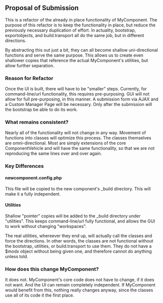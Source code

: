 ## Proposal of Submission

This is a refactor of the already in place functionality of MyComponent. The purpose of this refactor is to keep the functionality in place, but reduce the previously necessary duplication of effort. In actuality, bootstrap, exportobjects, and build.transport all do the same job, but in different directions.

By abstracting this out just a bit, they can all become shallow uni-directional functions and serve the same purpose. This allows us to create even shallower copies that reference the actual MyComponent's utilities, but allow further separation.

### Reason for Refactor

Once the UI is built, there will have to be "smaller" steps. Currently, for command-line/url functionality, this requires pre-purposing. GUI will not allow for full pre-purposing, in this manner. A submission form via AJAX and a Custom Manager Page will be necessary. Only after the submission will the bootstrap be able to do its work.

### What remains consistent?

Nearly all of the functionality will not change in any way. Movement of functions into classes will optimize this process. The classes themselves are omni-directional. Most are simply extensions of the core ComponentVehicle and will have the same functionality, so that we are not reproducing the same lines over and over again.

### Key Differences

#### newcomponent.config.php

This file will be copied to the new component's _build directory. This will make it a fully independent.

#### Utilities

Shallow "pointer" copies will be added to the _build directory under "utilities". This keeps command-line/url fully functional, and allows the GUI to work without changing "workspaces".

The real utilities, whereever they end up, will actually call the classes and force the directions. In other words, the classes are not functional without the bootstrap, utilities, or build.transport to use them. They do not have a $modx object without being given one, and therefore cannot do anything unless told.

### How does this change MyComponent?

It does not. MyComponent's core code does not have to change, if it does not want. And the UI can remain completely independent. If MyComponent would benefit from this, nothing really changes anyway, since the classes use all of its code it the first place.
